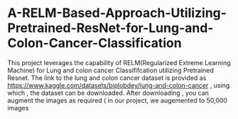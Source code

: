 # A-RELM-Based-Approach-Utilizing-Pretrained-ResNet-for-Lung-and-Colon-Cancer-Classification
 This project leverages the capability of RELM(Regularized Extreme Learning Machine) for Lung and colon cancer Classififcation utilizing Pretrained Resnet.
 The  link to the lung and colon cancer dataset is provided as  https://www.kaggle.com/datasets/biplobdey/lung-and-colon-cancer , using which , the dataset can be downloaded. After downloading , you can augment the images as required ( in our project, we augemented to 50,000 images 
